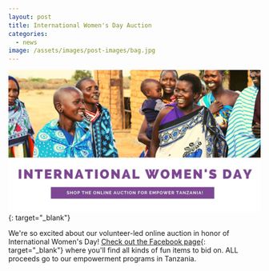 ```yaml
---
layout: post
title: International Women's Day Auction
categories:
  - news
image: /assets/images/post-images/bag.jpg
---
```


[![](/uploads/international-womens-day-copy-2.jpg)](https://www.facebook.com/Empower-Tanzanias-International-Womens-Day-Auction-Page-812897042394600/){: target="_blank"}

We're so excited about our volunteer-led online auction in honor of International Women's Day! [Check out the Facebook page](https://www.facebook.com/Empower-Tanzanias-International-Womens-Day-Auction-Page-812897042394600/){: target="_blank"} where you'll find all kinds of fun items to bid on. ALL proceeds go to our empowerment programs in Tanzania.